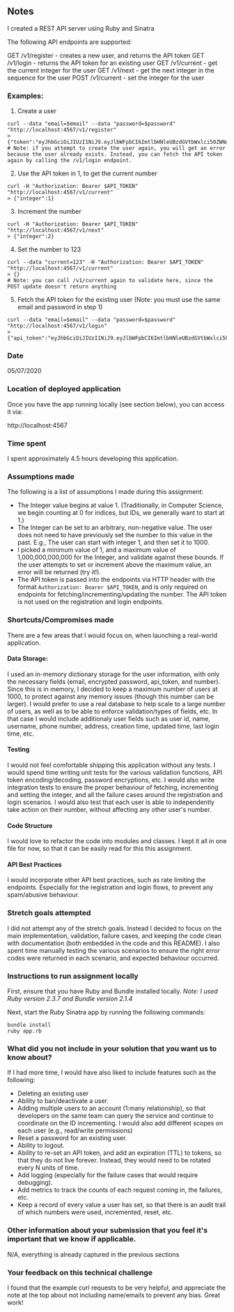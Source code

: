 ## Notes
I created a REST API server using Ruby and Sinatra

The following API endpoints are supported:

GET /v1/register - creates a new user, and returns the API token
GET /v1/login - returns the API token for an existing user
GET /v1/current - get the current integer for the user
GET /v1/next - get the next integer in the sequence for the user
POST /v1/current - set the integer for the user

### Examples:
1. Create a user
```
curl --data "email=$email" --data "password=$password" "http://localhost:4567/v1/register"
> {"token":"eyJhbGciOiJIUzI1NiJ9.eyJlbWFpbCI6ImtlbHNleUBzdGVtbWxlci50ZWNoIn0.IfDsdTSFX5VMF2G_Vc5CJptJBhhyjsaBk7g77zqTNss"}
# Note: if you attempt to create the user again, you will get an error because the user already exists. Instead, you can fetch the API token again by calling the /v1/login endpoint.
```

2. Use the API token in 1, to get the current number
```
curl -H "Authorization: Bearer $API_TOKEN" "http://localhost:4567/v1/current"
> {"integer":1}
```

3. Increment the number
```
curl -H "Authorization: Bearer $API_TOKEN" "http://localhost:4567/v1/next"
> {"integer":2}
```

4. Set the number to 123
```
curl --data "current=123" -H "Authorization: Bearer $API_TOKEN" "http://localhost:4567/v1/current"
> {}
# Note: you can call /v1/current again to validate here, since the POST update doesn't return anything
```

5. Fetch the API token for the existing user (Note: you must use the same email and password in step 1)
```
curl --data "email=$email" --data "password=$password" "http://localhost:4567/v1/login"
> {"api_token":"eyJhbGciOiJIUzI1NiJ9.eyJlbWFpbCI6ImtlbHNleUBzdGVtbWxlci50ZWNoIn0.IfDsdTSFX5VMF2G_Vc5CJptJBhhyjsaBk7g77zqTNss"}
```

### Date
05/07/2020

### Location of deployed application
Once you have the app running locally (see section below), you can access it via:

http://localhost:4567

### Time spent
I spent approximately 4.5 hours developing this application.

### Assumptions made
The following is a list of assumptions I made during this assignment:
- The Integer value begins at value 1. (Traditionally, in Computer Science, we begin counting at 0 for indices, but IDs, we generally want to start at 1.)
- The Integer can be set to an arbitrary, non-negative value. The user does not need to have previously set the number to this value in the past. E.g., The user can start with integer 1, and then set it to 1000. 
- I picked a minimum value of 1, and a maximum value of 1,000,000,000,000 for the Integer, and validate against these bounds. If the user attempts to set or increment above the maximum value, an error will be returned (try it!).
- The API token is passed into the endpoints via HTTP header with the format `Authorization: Bearer $API_TOKEN`, and is only required on endpoints for fetching/incrementing/updating the number. The API token is not used on the registration and login endpoints.


### Shortcuts/Compromises made
There are a few areas that I would focus on, when launching a real-world application.

#### Data Storage: 
I used an in-memory dictionary storage for the user information, with only the necessary fields (email, encrypted password, api_token, and number). Since this is in memory, I decided to keep a maximum number of users at 1000, to protect against any memory issues (though this number can be larger). I would prefer to use a real database to help scale to a large number of users, as well as to be able to enforce validation/types of fields, etc. In that case I would include additionaly user fields such as user id, name, username, phone number, address, creation time, updated time, last login time, etc.

#### Testing
I would not feel comfortable shipping this application without any tests. I would spend time writing unit tests for the various validation functions, API token encoding/decoding, password encryptions, etc. I would also write integration tests to ensure the proper behaviour of fetching, incrementing and setting the integer, and all the failure cases around the registration and login scenarios. I would also test that each user is able to independently take action on their number, without affecting any other user's number.

#### Code Structure
I would love to refactor the code into modules and classes. I kept it all in one file for now, so that it can be easily read for this this assignment.

#### API Best Practices
I would incorporate other API best practices, such as rate limiting the endpoints. Especially for the registration and login flows, to prevent any spam/abusive behaviour.

### Stretch goals attempted
I did not attempt any of the stretch goals. Instead I decided to focus on the main implementation, validation, failure cases, and keeping the code clean with documentation (both embedded in the code and this README). I also spent time manually testing the various scenarios to ensure the right error codes were returned in each scenario, and expected behaviour occurred.
 
### Instructions to run assignment locally
First, ensure that you have Ruby and Bundle installed locally.
_Note: I used Ruby version 2.3.7 and Bundle version 2.1.4_

Next, start the Ruby Sinatra app by running the following commands:
```
bundle install
ruby app.rb
```

### What did you not include in your solution that you want us to know about?
If I had more time, I would have also liked to include features such as the following:
- Deleting an existing user
- Ability to ban/deactivate a user.
- Adding multiple users to an account (1:many relationship), so that developers on the same team can query the service and continue to coordinate on the ID incrementing. I would also add different scopes on each user (e.g., read/write permissions)
- Reset a password for an existing user.
- Ability to logout.
- Ability to re-set an API token, and add an expiration (TTL) to tokens, so that they do not live forever. Instead, they would need to be rotated every N units of time.
- Add logging (especially for the failure cases that would require debugging).
- Add metrics to track the counts of each request coming in, the failures, etc.
- Keep a record of every value a user has set, so that there is an audit trail of which numbers were used, incremented, reset, etc.


### Other information about your submission that you feel it's important that we know if applicable.
N/A, everything is already captured in the previous sections

### Your feedback on this technical challenge
I found that the example curl requests to be very helpful, and appreciate the note at the top about not including name/emails to prevent any bias. Great work!
